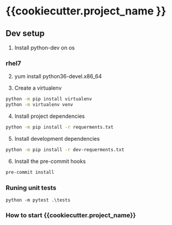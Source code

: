 # {{cookiecutter.project_name }}

## Dev setup

1. Install python-dev on os

### rhel7
2. yum install python36-devel.x86_64

3. Create a virtualenv 
```bash
python -m pip install virtualenv
python -m virtualenv venv
```
4. Install project dependencies 
```bash
python -m pip install -r requerments.txt 
``` 
5. Install development dependencies
```bash
python -m pip install -r dev-requerments.txt 
```
6. Install the pre-commit hooks
```bash
pre-commit install
```


### Runing unit tests

```bas 
python -m pytest .\tests
```  

  
### How to start {{cookiecutter.project_name}}
